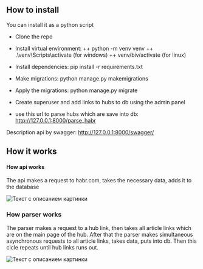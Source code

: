 

## How to install

You can install it as a python script

+ Clone the repo

+ Install virtual environment:
  ++ python -m venv venv
  ++ .\venv\Scripts\activate (for windows)
  ++ venv/biv/activate (for linux)

+ Install dependencies: pip install -r requirements.txt

+ Make migrations: python manage.py makemigrations

+ Apply the migrations: python manage.py migrate

+ Create superuser and add links to hubs to db using the admin panel

+ use this url to parse hubs which are save into db: http://127.0.0.1:8000/parse_habr

Description api by swagger: http://127.0.0.1:8000/swagger/

## How it works

#### How api works

The api makes a request to habr.com, takes the necessary data, adds it to the database

![Текст с описанием картинки](https://github.com/iriskin77/Habr_parser_api/api.png)

### How parser works


The parser makes a request to a hub link, then takes all article links which are on the main page of the hub. 
After that the parser makes simultaneous asynchronous requests to all article links, takes data, puts into db. 
Then this cicle repeats until hub links runs out.

![Текст с описанием картинки](https://github.com/iriskin77/Habr_parser_api/parser.png)

